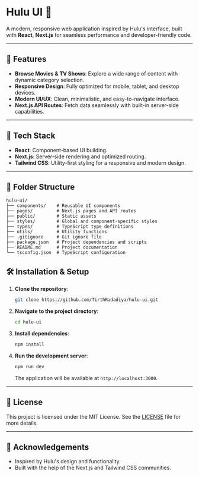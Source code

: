 # Hulu UI 🎥

A modern, responsive web application inspired by Hulu's interface, built with **React**, **Next.js** for seamless performance and developer-friendly code.

---

## 🌟 Features

- **Browse Movies & TV Shows**: Explore a wide range of content with dynamic category selection.
- **Responsive Design**: Fully optimized for mobile, tablet, and desktop devices.
- **Modern UI/UX**: Clean, minimalistic, and easy-to-navigate interface.
- **Next.js API Routes**: Fetch data seamlessly with built-in server-side capabilities.

---

## 🚀 Tech Stack

- **React**: Component-based UI building.
- **Next.js**: Server-side rendering and optimized routing.
- **Tailwind CSS**: Utility-first styling for a responsive and modern design.

---

## 📂 Folder Structure

```plaintext
hulu-ui/
├── components/    # Reusable UI components
├── pages/         # Next.js pages and API routes
├── public/        # Static assets
├── styles/        # Global and component-specific styles
├── types/         # TypeScript type definitions
├── utils/         # Utility functions
├── .gitignore     # Git ignore file
├── package.json   # Project dependencies and scripts
├── README.md      # Project documentation
└── tsconfig.json  # TypeScript configuration
```



## 🛠️ Installation & Setup

1. **Clone the repository**:

   ```bash
   git clone https://github.com/TirthRadadiya/hulu-ui.git
   ```

2. **Navigate to the project directory**:

   ```bash
   cd hulu-ui
   ```

3. **Install dependencies**:

   ```bash
   npm install
   ```

4. **Run the development server**:

   ```bash
   npm run dev
   ```

   The application will be available at `http://localhost:3000`.

---

## 📄 License

This project is licensed under the MIT License. See the [LICENSE](LICENSE) file for more details.

---

## 🙏 Acknowledgements

- Inspired by Hulu's design and functionality.
- Built with the help of the Next.js and Tailwind CSS communities.
